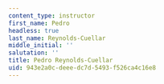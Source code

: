 ```yaml
---
content_type: instructor
first_name: Pedro
headless: true
last_name: Reynolds-Cuellar
middle_initial: ''
salutation: ''
title: Pedro Reynolds-Cuellar
uid: 943e2a0c-deee-dc7d-5493-f526ca4c16e8
---
```

